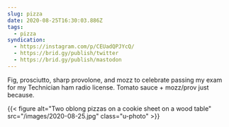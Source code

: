 ```yaml
---
slug: pizza
date: 2020-08-25T16:30:03.886Z
tags:
  - pizza
syndication:
  - https://instagram.com/p/CEUadQPJYcQ/
  - https://brid.gy/publish/twitter
  - https://brid.gy/publish/mastodon
---
```

Fig, prosciutto, sharp provolone, and mozz to celebrate passing my exam for my Technician ham radio license. Tomato sauce + mozz/prov just because.

{{< figure alt="Two oblong pizzas on a cookie sheet on a wood table" src="/images/2020-08-25.jpg" class="u-photo" >}}
